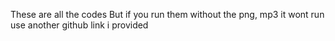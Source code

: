 These are all the codes But if you run them without the png, mp3 it wont run use another github link i provided
